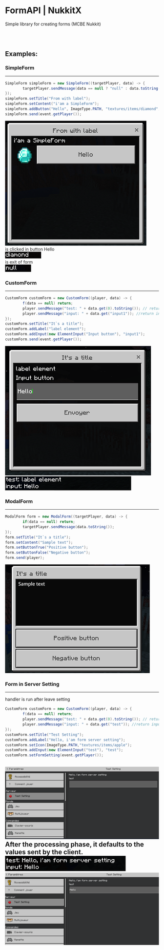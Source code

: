 # FormAPI | NukkitX

Simple library for creating forms (MCBE Nukkit)

<br/><br/>
## Examples:

### SimpleForm

-----------------------------------

```java
SimpleForm simpleForm = new SimpleForm((targetPlayer, data) -> {
        targetPlayer.sendMessage(data == null ? "null" : data.toString()); // return "diamond" if click in button Hello because has label "diamond" else null for exit form
});
simpleForm.setTitle("From with label");
simpleForm.setContent("i'am a SimpleForm");
simpleForm.addButton("Hello", ImageType.PATH, "textures/items/diamond", "diamond");
simpleForm.send(event.getPlayer());
```
![image SimpleForm UI](./image/SimpleFormUI.png)
<br/>
is clicked in button Hello
<br/>
![image SimpleForm Handler](./image/SimpleFormHandlerClick.png)
<br/>
is exit of form
<br/>
![img_1.png](./image/ExitHandlerSimpleForm.png)
### CustomForm

-----------------------------------

```java
CustomForm customForm = new CustomForm((player, data) -> {
        f(data == null) return;
        player.sendMessage("test: " + data.get(0).toString()); // return label element
        player.sendMessage("input: " + data.get("input1")); //return input send by client
});
customForm.setTitle("It`s a title");
customForm.addLabel("label element");
customForm.addInput(new ElementInput("Input button"), "input1");
customForm.send(event.getPlayer());
```         
![image Custom Form UI](./image/CustomFormUI.png)
![image Custom Form Handler](./image/CustomFormHandlerMessage.png)
### ModalForm

-----------------------------------
```java
ModalForm form = new ModalForm((targetPlayer, data) -> {
        if(data == null) return;
        targetPlayer.sendMessage(data.toString());
});
form.setTitle("It`s a title");
form.setContent("Sample text");
form.setButtonTrue("Positive button");
form.setButtonFalse("Negative button");
form.send(player);
```
![ModelForm UI](./image/ModelFormUI.png)
### Form in Server Setting

-----------------------------------
handler is run after leave setting
```java
CustomForm customForm = new CustomForm((player, data) -> {
        f(data == null) return;
        player.sendMessage("test: " + data.get(0).toString()); // return Hello, i'am form server setting
        player.sendMessage("input: " + data.get("test")); //return input send by client
});
customForm.setTitle("Test Setting");
customForm.addLabel("Hello, i'am form server setting");
customForm.setIcon(ImageType.PATH,"textures/items/apple");
customForm.addInput(new ElementInput("test"), "test");
customForm.setFormSetting(event.getPlayer());
```
![ServerForm UI](./image/ServerFormUI.png)
<br/>
After the processing phase, it defaults to the values sent by the client.
<br/>
![ServerFormHandlerMessage.png](./image/ServerFormHandlerMessage.png)
![ServerForm2.png](./image/ServerForm2.png)
-----------------------------------